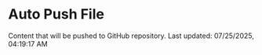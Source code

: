 # Auto Push File

Content that will be pushed to GitHub repository.
Last updated: 07/25/2025, 04:19:17 AM